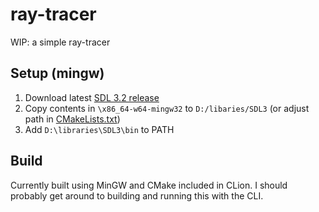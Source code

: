 # ray-tracer

WIP: a simple ray-tracer

## Setup (mingw)

1. Download latest [SDL 3.2 release](https://github.com/libsdl-org/SDL/releases)
2. Copy contents in `\x86_64-w64-mingw32` to `D:/libaries/SDL3` (or adjust path in [CMakeLists.txt](./CMakeLists.txt))
3. Add `D:\libraries\SDL3\bin` to PATH

## Build

Currently built using MinGW and CMake included in CLion.
I should probably get around to building and running this with the CLI.
